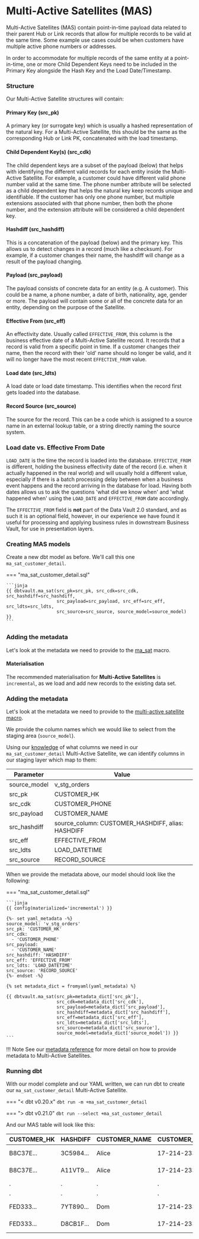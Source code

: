 # Multi-Active Satellites (MAS)

Multi-Active Satellites (MAS) contain point-in-time payload data related to their parent Hub or Link records that
allow for multiple records to be valid at the same time. Some example use cases could be when customers have multiple active 
phone numbers or addresses. 

In order to accommodate for multiple records of the same entity at a point-in-time, one or more Child Dependent Keys 
need to be included in the Primary Key alongside the Hash Key and the Load Date/Timestamp. 

### Structure

Our Multi-Active Satellite structures will contain:

#### Primary Key (src_pk)
A primary key (or surrogate key) which is usually a hashed representation of the natural key.
For a Multi-Active Satellite, this should be the same as the corresponding Hub or Link PK, concatenated with the load timestamp.

#### Child Dependent Key(s) (src_cdk)
The child dependent keys are a subset of the payload (below) that helps with identifying the different valid records 
for each entity inside the Multi-Active Satellite. For example, a customer could have different valid phone number valid
at the same time. The phone number attribute will be selected as a child dependent key that helps the natural key keep 
records unique and identifiable. If the customer has only one phone number, but multiple extensions associated with that 
phone number, then both the phone number, and the extension attribute will be considered a child dependent key. 

#### Hashdiff (src_hashdiff)
This is a concatenation of the payload (below) and the primary key. This allows us to 
detect changes in a record (much like a checksum). For example, if a customer changes their name, the hashdiff 
will change as a result of the payload changing. 

#### Payload (src_payload)
The payload consists of concrete data for an entity (e.g. A customer). This could be
a name, a phone number, a date of birth, nationality, age, gender or more. The payload will contain some or all of the
concrete data for an entity, depending on the purpose of the Satellite. 

#### Effective From (src_eff)
An effectivity date. Usually called `EFFECTIVE_FROM`, this column is the business effective date of a Multi-Active
Satellite record. It records that a record is valid from a specific point in time.
If a customer changes their name, then the record with their 'old' name should no longer be valid, and it will no 
longer have the most recent `EFFECTIVE_FROM` value. 

#### Load date (src_ldts)
A load date or load date timestamp. This identifies when the record first gets loaded into the database.

#### Record Source (src_source)
The source for the record. This can be a code which is assigned to a source name in an external lookup table, 
or a string directly naming the source system.

### Load date vs. Effective From Date
`LOAD_DATE` is the time the record is loaded into the database. `EFFECTIVE_FROM` is different, 
holding the business effectivity date of the record (i.e. when it actually happened in the real world) and will usually 
hold a different value, especially if there is a batch processing delay between when a business event happens and the 
record arriving in the database for load. Having both dates allows us to ask the questions 'what did we know when' 
and 'what happened when' using the `LOAD_DATE` and `EFFECTIVE_FROM` date accordingly. 

The `EFFECTIVE_FROM` field is **not** part of the Data Vault 2.0 standard, and as such it is an optional field, however,
in our experience we have found it useful for processing and applying business rules in downstream Business Vault, for 
use in presentation layers.

### Creating MAS models

Create a new dbt model as before. We'll call this one `ma_sat_customer_detail`.

=== "ma_sat_customer_detail.sql"

    ```jinja
    {{ dbtvault.ma_sat(src_pk=src_pk, src_cdk=src_cdk, src_hashdiff=src_hashdiff, 
                       src_payload=src_payload, src_eff=src_eff, src_ldts=src_ldts, 
                       src_source=src_source, source_model=source_model) }}
    ```

### Adding the metadata

Let's look at the metadata we need to provide to the [ma_sat](../macros.md#ma_sat) macro.

#### Materialisation

The recommended materialisation for **Multi-Active Satellites** is `incremental`, as we load and add new records to the existing data set.

### Adding the metadata

Let's look at the metadata we need to provide to the [multi-active satellite macro](../macros.md#ma_sat).

We provide the column names which we would like to select from the staging area (`source_model`).

Using our [knowledge](#structure) of what columns we need in our `ma_sat_customer_detail` Multi-Active Satellite, we can identify columns in our
staging layer which map to them:

| Parameter      | Value                                                | 
| -------------- | ---------------------------------------------------- | 
| source_model   | v_stg_orders                                         | 
| src_pk         | CUSTOMER_HK                                          |
| src_cdk        | CUSTOMER_PHONE                                       |
| src_payload    | CUSTOMER_NAME                                        |
| src_hashdiff   | source_column: CUSTOMER_HASHDIFF, alias: HASHDIFF    |
| src_eff        | EFFECTIVE_FROM                                       |
| src_ldts       | LOAD_DATETIME                                        | 
| src_source     | RECORD_SOURCE                                        |

When we provide the metadata above, our model should look like the following:

=== "ma_sat_customer_detail.sql"

    ```jinja
    {{ config(materialized='incremental') }}
    
    {%- set yaml_metadata -%}
    source_model: 'v_stg_orders'
    src_pk: 'CUSTOMER_HK'
    src_cdk: 
      - 'CUSTOMER_PHONE'
    src_payload:
      - 'CUSTOMER_NAME'
    src_hashdiff: 'HASHDIFF'
    src_eff: 'EFFECTIVE_FROM'
    src_ldts: 'LOAD_DATETIME'
    src_source: 'RECORD_SOURCE'
    {%- endset -%}
    
    {% set metadata_dict = fromyaml(yaml_metadata) %}
    
    {{ dbtvault.ma_sat(src_pk=metadata_dict['src_pk'],
                       src_cdk=metadata_dict['src_cdk'],
                       src_payload=metadata_dict['src_payload'],
                       src_hashdiff=metadata_dict['src_hashdiff'],
                       src_eff=metadata_dict['src_eff'],
                       src_ldts=metadata_dict['src_ldts'],
                       src_source=metadata_dict['src_source'],
                       source_model=metadata_dict['source_model']) }}
    ```

!!! Note
    See our [metadata reference](../metadata.md#multi-active-satellites-mas) for more detail on how to provide metadata to Multi-Active Satellites.

### Running dbt

With our model complete and our YAML written, we can run dbt to create our `ma_sat_customer_detail` Multi-Active Satellite.

=== "< dbt v0.20.x"
    `dbt run -m +ma_sat_customer_detail`

=== "> dbt v0.21.0"
    `dbt run --select +ma_sat_customer_detail`

And our MAS table will look like this:

| CUSTOMER_HK  | HASHDIFF     | CUSTOMER_NAME | CUSTOMER_PHONE  | EFFECTIVE_FROM | LOAD_DATETIME            | SOURCE | 
| ------------ | ------------ | ----------    | --------------- | -------------- | ------------------------ | ------ | 
| B8C37E...    | 3C5984...    | Alice         | 17-214-233-1214 | 1993-01-01     | 1993-01-01 00:00:00.000  | 1      | 
| B8C37E...    | A11VT9...    | Alice         | 17-214-233-1224 | 1993-01-01     | 1993-01-01 00:00:00.000  | 1      | 
| .            | .            | .             | .               | .              | .                        | 1      | 
| .            | .            | .             | .               | .              | .                        | 1      | 
| FED333...    | 7YT890...    | Dom           | 17-214-233-1217 | 1993-01-01     | 1993-01-01 00:00:00.000  | 1      |
| FED333...    | D8CB1F...    | Dom           | 17-214-233-1227 | 1993-01-01     | 1993-01-01 00:00:00.000  | 1      |